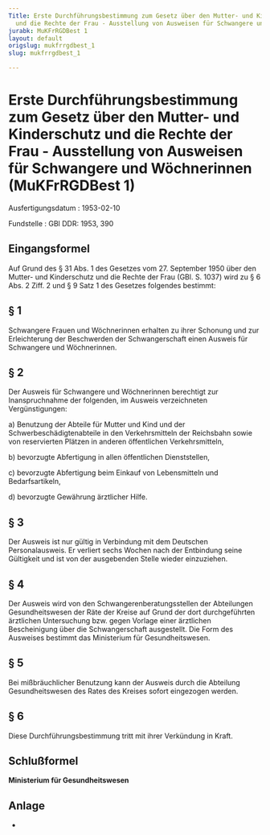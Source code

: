 ```yaml
---
Title: Erste Durchführungsbestimmung zum Gesetz über den Mutter- und Kinderschutz
  und die Rechte der Frau - Ausstellung von Ausweisen für Schwangere und Wöchnerinnen
jurabk: MuKFrRGDBest 1
layout: default
origslug: mukfrrgdbest_1
slug: mukfrrgdbest_1

---
```


# Erste Durchführungsbestimmung zum Gesetz über den Mutter- und Kinderschutz und die Rechte der Frau - Ausstellung von Ausweisen für Schwangere und Wöchnerinnen (MuKFrRGDBest 1)

Ausfertigungsdatum
:   1953-02-10

Fundstelle
:   GBl DDR: 1953, 390



## Eingangsformel

Auf Grund des § 31 Abs. 1 des Gesetzes vom 27. September 1950 über den
Mutter- und Kinderschutz und die Rechte der Frau (GBl. S. 1037) wird
zu § 6 Abs. 2 Ziff. 2 und § 9 Satz 1 des Gesetzes folgendes bestimmt:


## § 1

Schwangere Frauen und Wöchnerinnen erhalten zu ihrer Schonung und zur
Erleichterung der Beschwerden der Schwangerschaft einen Ausweis für
Schwangere und Wöchnerinnen.


## § 2

Der Ausweis für Schwangere und Wöchnerinnen berechtigt zur
Inanspruchnahme der folgenden, im Ausweis verzeichneten
Vergünstigungen:

a)  Benutzung der Abteile für Mutter und Kind und der
    Schwerbeschädigtenabteile in den Verkehrsmitteln der Reichsbahn sowie
    von reservierten Plätzen in anderen öffentlichen Verkehrsmitteln,


b)  bevorzugte Abfertigung in allen öffentlichen Dienststellen,


c)  bevorzugte Abfertigung beim Einkauf von Lebensmitteln und
    Bedarfsartikeln,


d)  bevorzugte Gewährung ärztlicher Hilfe.





## § 3

Der Ausweis ist nur gültig in Verbindung mit dem Deutschen
Personalausweis. Er verliert sechs Wochen nach der Entbindung seine
Gültigkeit und ist von der ausgebenden Stelle wieder einzuziehen.


## § 4

Der Ausweis wird von den Schwangerenberatungsstellen der Abteilungen
Gesundheitswesen der Räte der Kreise auf Grund der dort durchgeführten
ärztlichen Untersuchung bzw. gegen Vorlage einer ärztlichen
Bescheinigung über die Schwangerschaft ausgestellt. Die Form des
Ausweises bestimmt das Ministerium für Gesundheitswesen.


## § 5

Bei mißbräuchlicher Benutzung kann der Ausweis durch die Abteilung
Gesundheitswesen des Rates des Kreises sofort eingezogen werden.


## § 6

Diese Durchführungsbestimmung tritt mit ihrer Verkündung in Kraft.


## Schlußformel

**Ministerium für Gesundheitswesen**


## Anlage

-

